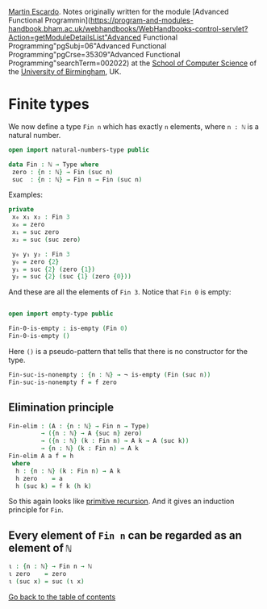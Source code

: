 
[Martin Escardo](Https://www.Cs.Bham.Ac.Uk/~mhe/).
Notes originally written for the module [Advanced Functional Programmin](https://program-and-modules-handbook.bham.ac.uk/webhandbooks/WebHandbooks-control-servlet?Action=getModuleDetailsList"Advanced Functional Programming"pgSubj=06"Advanced Functional Programming"pgCrse=35309"Advanced Functional Programming"searchTerm=002022)
at the [School of Computer Science](https://www.birmingham.ac.uk/schools/computer-science/index.aspx) of the [University of Birmingham](https://www.birmingham.ac.uk/index.aspx), UK.


<!--
```agda
{-# OPTIONS --without-K --safe #-}

module Fin where

open import general-notation
open import natural-numbers-type
```
-->
# Finite types

We now define a type `Fin n` which has exactly `n` elements, where `n : ℕ` is a natural number.

```agda
open import natural-numbers-type public

data Fin : ℕ → Type where
 zero : {n : ℕ} → Fin (suc n)
 suc  : {n : ℕ} → Fin n → Fin (suc n)
```
Examples:
```agda
private
 x₀ x₁ x₂ : Fin 3
 x₀ = zero
 x₁ = suc zero
 x₂ = suc (suc zero)

 y₀ y₁ y₂ : Fin 3
 y₀ = zero {2}
 y₁ = suc {2} (zero {1})
 y₂ = suc {2} (suc {1} (zero {0}))
```
And these are all the elements of `Fin 3`. Notice that `Fin 0` is empty:
```agda

open import empty-type public

Fin-0-is-empty : is-empty (Fin 0)
Fin-0-is-empty ()
```
Here `()` is a pseudo-pattern that tells that there is no constructor for the type.
```agda
Fin-suc-is-nonempty : {n : ℕ} → ¬ is-empty (Fin (suc n))
Fin-suc-is-nonempty f = f zero
```

## Elimination principle

```agda
Fin-elim : (A : {n : ℕ} → Fin n → Type)
         → ({n : ℕ} → A {suc n} zero)
         → ({n : ℕ} (k : Fin n) → A k → A (suc k))
         → {n : ℕ} (k : Fin n) → A k
Fin-elim A a f = h
 where
  h : {n : ℕ} (k : Fin n) → A k
  h zero    = a
  h (suc k) = f k (h k)
```
So this again looks like [primitive recursion](natural-numbers-type.lagda.md). And it gives an induction principle for `Fin`.

## Every element of `Fin n` can be regarded as an element of `ℕ`

```agda
ι : {n : ℕ} → Fin n → ℕ
ι zero    = zero
ι (suc x) = suc (ι x)
```

[Go back to the table of contents](https://martinescardo.github.io/HoTTEST-Summer-School/)
